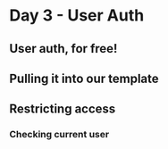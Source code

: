 # Day 3 - User Auth

## User auth, for free!

## Pulling it into our template

## Restricting access

### Checking current user
